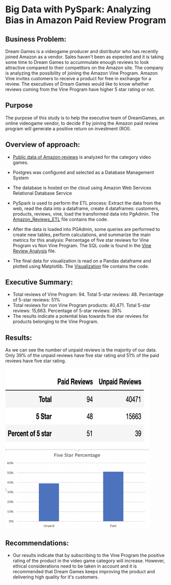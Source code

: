 # Big Data with PySpark: Analyzing Bias in Amazon Paid Review Program

## Business Problem:

Dream Games is a videogame producer and distributor who has recently joined Amazon as a vendor.  Sales haven't been as expected and it is taking some time to Dream Games to accummulate enough reviews to look attractive compared to their competitors on the Amazon site.  The company is analyzing the possibility of joining the Amazon Vine Program. Amazon Vine invites customers to receive a product for free in exchange for a review. The executives of Dream Games would like to know whether reviews coming from the Vine Program have higher 5 star rating or not.


## Purpose

The purpose of this study is to help the executive team of DreamGames, an online videogame vendor, to decide if by joining the Amazon paid review program will generate a positive return on investment (ROI).


## Overview of approach:

* [Public data of Amazon reviews](https://s3.amazonaws.com/amazon-reviews-pds/tsv/index.txt) is analyzed for the category video games.

* Postgres was configured and selected as a Database Management System

* The database is hosted on the cloud using Amazon Web Services Relational Database Service

* PySpark is used to perform the ETL process: Extract the data from the web, read the data into a dataframe, create 4 dataframes: customers, products, reviews,       vine, load the transformed data into PgAdmin.  The [Amazon_Reviews_ETL](https://github.com/NataliaVelasquez18/Amazon-Reviews-ETL/blob/main/Amazon_Reviews_ETL.ipynb) file contains the code.

*  After the data is loaded into PGAdmin, some queries are performed to create new tables, perform calculations, and summarize the main metrics for this analysis:      Percentage of five star reviews for Vine Program vs Non Vine Program. The SQL code is found in the [Vine Review Analysis](https://github.com/NataliaVelasquez18/Amazon-Reviews-ETL/blob/main/Vine_Review_Analysis.sql) file.

* The final data for visualization is read on a Pandas dataframe and plotted using Matplotlib. The [Visualization](https://github.com/NataliaVelasquez18/Amazon-Reviews-ETL/blob/main/Visualization.ipynb) file contains the code.


## Executive Summary:

* Total reviews of Vine Program: 94. Total 5-star reviews: 48. Percentage of 5-star reviews: 51% 
* Total reviews for non Vine Program products: 40,471. Total 5-star reviews: 15,663. Percentage of 5-star reviews: 39% 
* The results indicate a potential bias towards five star reviews for products belonging to the Vine Program. 

 

## Results: 

As we can see the number of unpaid reviews is the majority of our data.  Only 39% of the unpaid reviews have five star rating and 51% of the paid reviews have five star rating.

<img src="https://github.com/NataliaVelasquez18/Amazon-Reviews-ETL/blob/main/Resources/reviews_results.png" width="450" height="250" />

<img src="https://github.com/NataliaVelasquez18/Amazon-Reviews-ETL/blob/main/Resources/reviews.png" width="450" height="250" />




## Recommendations:

* Our results indicate that by subscribing to the Vine Program the positive rating of the product in the video game category will increase.  However, ethical considerations need to be taken in account and it is recommended that Dream Games keeps improving the product and delivering high quality for it's customers.
